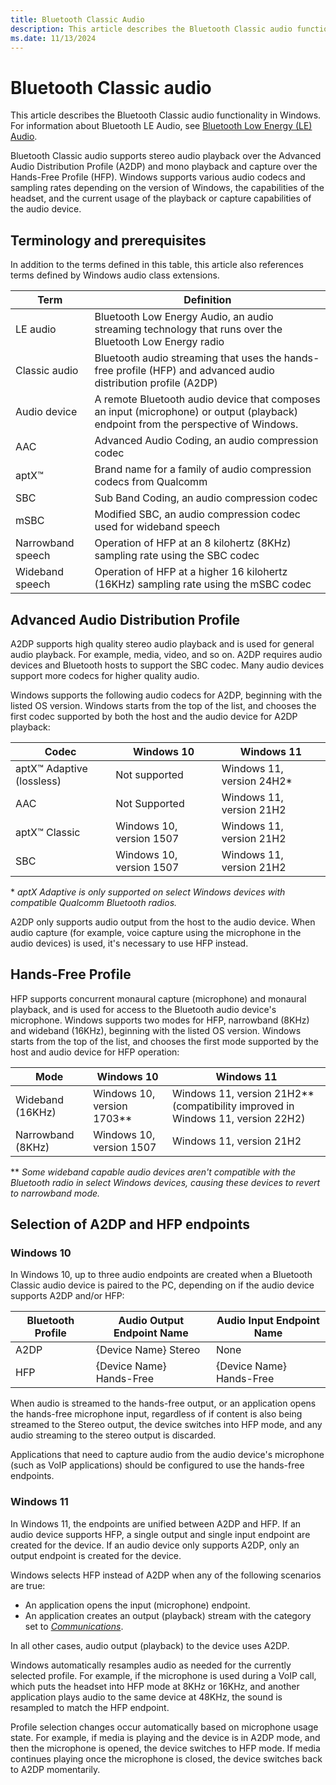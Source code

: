 ```yaml
---
title: Bluetooth Classic Audio
description: This article describes the Bluetooth Classic audio functionality in Windows.
ms.date: 11/13/2024
---
```


# Bluetooth Classic audio

This article describes the Bluetooth Classic audio functionality in Windows. For information about Bluetooth LE Audio, see [Bluetooth Low Energy (LE) Audio](./bluetooth-low-energy-audio.md).

Bluetooth Classic audio supports stereo audio playback over the Advanced Audio Distribution Profile (A2DP) and mono playback and capture over the Hands-Free Profile (HFP). Windows supports various audio codecs and sampling rates depending on the version of Windows, the capabilities of the headset, and the current usage of the playback or capture capabilities of the audio device.

## Terminology and prerequisites

In addition to the terms defined in this table, this article also references terms defined by Windows audio class extensions.

| Term | Definition |
|------|------------|
| LE audio | Bluetooth Low Energy Audio, an audio streaming technology that runs over the Bluetooth Low Energy radio |
| Classic audio | Bluetooth audio streaming that uses the hands-free profile (HFP) and advanced audio distribution profile (A2DP) |
| Audio device | A remote Bluetooth audio device that composes an input (microphone) or output (playback) endpoint from the perspective of Windows. |
| AAC | Advanced Audio Coding, an audio compression codec |
| aptX&trade; | Brand name for a family of audio compression codecs from Qualcomm |
| SBC | Sub Band Coding, an audio compression codec |
| mSBC | Modified SBC, an audio compression codec used for wideband speech |
| Narrowband speech | Operation of HFP at an 8 kilohertz (8KHz) sampling rate using the SBC codec |
| Wideband speech | Operation of HFP at a higher 16 kilohertz (16KHz) sampling rate using the mSBC codec |

## Advanced Audio Distribution Profile

A2DP supports high quality stereo audio playback and is used for general audio playback. For example, media, video, and so on. A2DP requires audio devices and Bluetooth hosts to support the SBC codec. Many audio devices support more codecs for higher quality audio.

Windows supports the following audio codecs for A2DP, beginning with the listed OS version. Windows starts from the top of the list, and chooses the first codec supported by both the host and the audio device for A2DP playback:

| Codec | Windows 10 | Windows 11 |
|-------|------------|------------|
| aptX&trade; Adaptive (lossless) | Not supported | Windows 11, version 24H2* |
| AAC | Not Supported | Windows 11, version 21H2 |
| aptX&trade; Classic | Windows 10, version 1507 | Windows 11, version 21H2 |
| SBC | Windows 10, version 1507 | Windows 11, version 21H2 |

\* *aptX Adaptive is only supported on select Windows devices with compatible Qualcomm Bluetooth radios.*

A2DP only supports audio output from the host to the audio device. When audio capture (for example, voice capture using the microphone in the audio devices) is used, it's necessary to use HFP instead.

## Hands-Free Profile

HFP supports concurrent monaural capture (microphone) and monaural playback, and is used for access to the Bluetooth audio device's microphone. Windows supports two modes for HFP, narrowband (8KHz) and wideband (16KHz), beginning with the listed OS version. Windows starts from the top of the list, and chooses the first mode supported by the host and audio device for HFP operation:

| Mode | Windows 10 | Windows 11 |
|------|------------|------------|
| Wideband (16KHz) | Windows 10, version 1703** | Windows 11, version 21H2** (compatibility improved in Windows 11, version 22H2) |
| Narrowband (8KHz) | Windows 10, version 1507 | Windows 11, version 21H2 |

\*\* *Some wideband capable audio devices aren't compatible with the Bluetooth radio in select Windows devices, causing these devices to revert to narrowband mode.*

## Selection of A2DP and HFP endpoints

### Windows 10

In Windows 10, up to three audio endpoints are created when a Bluetooth Classic audio device is paired to the PC, depending on if the audio device supports A2DP and/or HFP:

| Bluetooth Profile | Audio Output Endpoint Name | Audio Input Endpoint Name |
|-------------------|----------------------------|---------------------------|
| A2DP | {Device Name} Stereo | None |
| HFP | {Device Name} Hands-Free | {Device Name} Hands-Free |

When audio is streamed to the hands-free output, or an application opens the hands-free microphone input, regardless of if content is also being streamed to the Stereo output, the device switches into HFP mode, and any audio streaming to the stereo output is discarded.

Applications that need to capture audio from the audio device's microphone (such as VoIP applications) should be configured to use the hands-free endpoints.

### Windows 11

In Windows 11, the endpoints are unified between A2DP and HFP. If an audio device supports HFP, a single output and single input endpoint are created for the device. If an audio device only supports A2DP, only an output endpoint is created for the device.

Windows selects HFP instead of A2DP when any of the following scenarios are true:

- An application opens the input (microphone) endpoint.
- An application creates an output (playback) stream with the category set to *[Communications](../audio/audio-signal-processing-modes.md#windows-audio-stream-categories)*.

In all other cases, audio output (playback) to the device uses A2DP.

Windows automatically resamples audio as needed for the currently selected profile. For example, if the microphone is used during a VoIP call, which puts the headset into HFP mode at 8KHz or 16KHz, and another application plays audio to the same device at 48KHz, the sound is resampled to match the HFP endpoint.

Profile selection changes occur automatically based on microphone usage state. For example, if media is playing and the device is in A2DP mode, and then the microphone is opened, the device switches to HFP mode. If media continues playing once the microphone is closed, the device switches back to A2DP momentarily.
